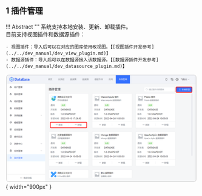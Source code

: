 ## 1 插件管理

!!! Abstract ""
        系统支持本地安装、更新、卸载插件。  
        目前支持视图插件和数据源插件：

    - 视图插件：导入后可以在对应的图库使用改视图。【[视图插件开发参考](../../dev_manual/dev_view_plugin.md)】
    - 数据源插件：导入后可以在数据源接入该数据源。【[数据源插件开发参考](../../dev_manual/dev_datasource_plugin.md)】

![插件管理](../../img/system_management/插件管理.png){ width="900px" }